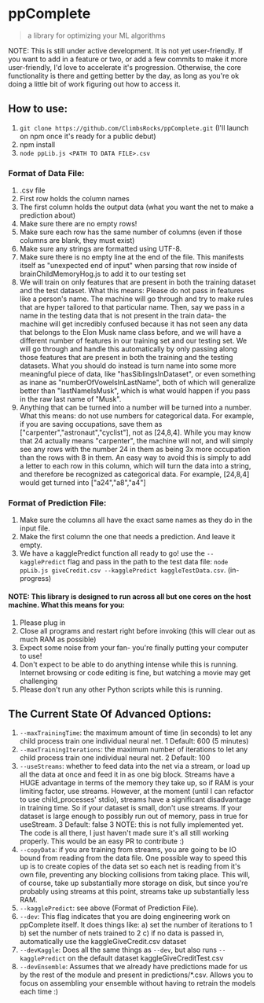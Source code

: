# ppComplete
> a library for optimizing your ML algorithms

NOTE: This is still under active development. It is not yet user-friendly. If you want to add in a feature or two, or add a few commits to make it more user-friendly, I'd love to accelerate it's progression. Otherwise, the core functionality is there and getting better by the day, as long as you're ok doing a little bit of work figuring out how to access it.

## How to use:
1. `git clone https://github.com/ClimbsRocks/ppComplete.git` (I'll launch on npm once it's ready for a public debut)
2. npm install
3. `node ppLib.js <PATH TO DATA FILE>.csv`

### Format of Data File:
1. .csv file
2. First row holds the column names
3. The first column holds the output data (what you want the net to make a prediction about)
4. Make sure there are no empty rows!
5. Make sure each row has the same number of columns (even if those columns are blank, they must exist)
6. Make sure any strings are formatted using UTF-8. 
7. Make sure there is no empty line at the end of the file. This manifests itself as "unexpected end of input" when parsing that row inside of brainChildMemoryHog.js to add it to our testing set
8. We will train on only features that are present in both the training dataset and the test dataset. What this means: Please do not pass in features like a person's name. The machine will go through and try to make rules that are hyper tailored to that particular name. Then, say we pass in a name in the testing data that is not present in the train data- the machine will get incredibly confused because it has not seen any data that belongs to the Elon Musk name class before, and we will have a different number of features in our training set and our testing set. We will go through and handle this automatically by only passing along those features that are present in both the training and the testing datasets. What you should do instead is turn name into some more meaningful piece of data, like "hasSiblingsInDataset", or even something as inane as "numberOfVowelsInLastName", both of which will generalize better than "lastNameIsMusk", which is what would happen if you pass in the raw last name of "Musk". 
9. Anything that can be turned into a number will be turned into a number. What this means: do not use numbers for categorical data. For example, if you are saving occupations, save them as ["carpenter","astronaut","cyclist"], not as [24,8,4]. While you may know that 24 actually means "carpenter", the machine will not, and will simply see any rows with the number 24 in them as being 3x more occupation than the rows with 8 in them. An easy way to avoid this is simply to add a letter to each row in this column, which will turn the data into a string, and therefore be recognized as categorical data. For example, [24,8,4] would get turned into ["a24","a8","a4"]
<!-- TODO: add in directions on how to make sure their data is formatted in UTF-8. -->
<!-- TODO: add in error messages letting the user know their data isn't formatted in UTF-8. -->

### Format of Prediction File:
1. Make sure the columns all have the exact same names as they do in the input file. 
2. Make the first column the one that needs a prediction. And leave it empty. 
3. We have a kagglePredict function all ready to go! use the `--kagglePredict` flag and pass in the path to the test data file: `node ppLib.js giveCredit.csv --kagglePredict kaggleTestData.csv`. (in-progress)

#### NOTE: This library is designed to run across all but one cores on the host machine. What this means for you:
1. Please plug in
2. Close all programs and restart right before invoking (this will clear out as much RAM as possible)
3. Expect some noise from your fan- you're finally putting your computer to use!
4. Don't expect to be able to do anything intense while this is running. Internet browsing or code editing is fine, but watching a movie may get challenging
5. Please don't run any other Python scripts while this is running.

## The Current State Of Advanced Options: 
1. `--maxTrainingTime`: the maximum amount of time (in seconds) to let any child process train one individual neural net. 
1 Default: 600 (5 minutes)
2. `--maxTrainingIterations`: the maximum number of iterations to let any child process train one individual neural net.
2 Default: 100
3. `--useStreams`: whether to feed data into the net via a stream, or load up all the data at once and feed it in as one big block. Streams have a HUGE advantage in terms of the memory they take up, so if RAM is your limiting factor, use streams. However, at the moment (until I can refactor to use child_processes' stdio), streams have a significant disadvantage in training time. So if your dataset is small, don't use streams. If your dataset is large enough to possibly run out of memory, pass in true for useStream. 
3 Default: false
3 NOTE: this is not fully implemented yet. The code is all there, I just haven't made sure it's all still working properly. This would be an easy PR to contribute :)
4. `--copyData`: if you are training from streams, you are going to be IO bound from reading from the data file. One possible way to speed this up is to create copies of the data set so each net is reading from it's own file, preventing any blocking collisions from taking place. This will, of course, take up substantially more storage on disk, but since you're probably using streams at this point, streams take up substantially less RAM. 
5. `--kagglePredict`: see above (Format of Prediction File).
6. `--dev`: This flag indicates that you are doing engineering work on ppComplete itself. It does things like:
  a) set the number of iterations to 1
  b) set the number of nets trained to 2
  c) if no data is passed in, automatically use the kaggleGiveCredit.csv dataset
7. `--devKaggle`: Does all the same things as `--dev`, but also runs `--kagglePredict` on the default dataset kaggleGiveCreditTest.csv
8. `--devEnsemble`: Assumes that we already have predictions made for us by the rest of the module and present in predictions/*.csv. Allows you to focus on assembling your ensemble without having to retrain the models each time :)


